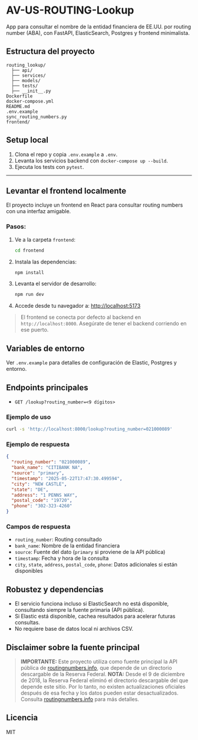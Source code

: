# AV-US-ROUTING-Lookup

App para consultar el nombre de la entidad financiera de EE.UU. por routing number (ABA), con FastAPI, ElasticSearch, Postgres y frontend minimalista.

## Estructura del proyecto

```
routing_lookup/
  ├── api/
  ├── services/
  ├── models/
  ├── tests/
  ├── __init__.py
Dockerfile
docker-compose.yml
README.md
.env.example
sync_routing_numbers.py
frontend/
```

## Setup local

1. Clona el repo y copia `.env.example` a `.env`.
2. Levanta los servicios backend con `docker-compose up --build`.
3. Ejecuta los tests con `pytest`.

---

## Levantar el frontend localmente

El proyecto incluye un frontend en React para consultar routing numbers con una interfaz amigable.

### Pasos:

1. Ve a la carpeta `frontend`:
   ```sh
   cd frontend
   ```
2. Instala las dependencias:
   ```sh
   npm install
   ```
3. Levanta el servidor de desarrollo:
   ```sh
   npm run dev
   ```
4. Accede desde tu navegador a: [http://localhost:5173](http://localhost:5173)

> El frontend se conecta por defecto al backend en `http://localhost:8000`. Asegúrate de tener el backend corriendo en ese puerto.

## Variables de entorno

Ver `.env.example` para detalles de configuración de Elastic, Postgres y entorno.

## Endpoints principales

- `GET /lookup?routing_number=<9 dígitos>`

### Ejemplo de uso

```bash
curl -s 'http://localhost:8000/lookup?routing_number=021000089'
```

### Ejemplo de respuesta
```json
{
  "routing_number": "021000089",
  "bank_name": "CITIBANK NA",
  "source": "primary",
  "timestamp": "2025-05-22T17:47:30.499594",
  "city": "NEW CASTLE",
  "state": "DE",
  "address": "1 PENNS WAY",
  "postal_code": "19720",
  "phone": "302-323-4260"
}
```

### Campos de respuesta
- `routing_number`: Routing consultado
- `bank_name`: Nombre de la entidad financiera
- `source`: Fuente del dato (`primary` si proviene de la API pública)
- `timestamp`: Fecha y hora de la consulta
- `city`, `state`, `address`, `postal_code`, `phone`: Datos adicionales si están disponibles

## Robustez y dependencias
- El servicio funciona incluso si ElasticSearch no está disponible, consultando siempre la fuente primaria (API pública).
- Si Elastic está disponible, cachea resultados para acelerar futuras consultas.
- No requiere base de datos local ni archivos CSV.

## Disclaimer sobre la fuente principal

> **IMPORTANTE:** Este proyecto utiliza como fuente principal la API pública de [routingnumbers.info](https://www.routingnumbers.info/), que depende de un directorio descargable de la Reserva Federal. **NOTA:** Desde el 9 de diciembre de 2018, la Reserva Federal eliminó el directorio descargable del que depende este sitio. Por lo tanto, no existen actualizaciones oficiales después de esa fecha y los datos pueden estar desactualizados. Consulta [routingnumbers.info](https://www.routingnumbers.info/) para más detalles.

## Licencia

MIT
